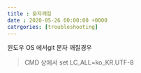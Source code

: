 ```yaml
---
title : 문자깨짐
date : 2020-05-26 00:00:00 +0000
catrgories: [troubleshooting]
---
```

윈도우 OS 에서git 문자 깨질경우
> CMD 상에서
set LC_ALL=ko_KR.UTF-8

